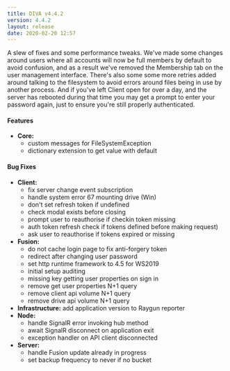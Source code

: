 ```yaml
---
title: DIVA v4.4.2
version: 4.4.2
layout: release
date: 2020-02-20 12:57
---
```


A slew of fixes and some performance tweaks.
We've made some changes around users where all accounts will now be full members by default to avoid confusion, and as a result we've removed the Membership tab on the user management interface.
There's also some some more retries added around talking to the filesystem to avoid errors around files being in use by another process.
And if you've left Client open for over a day, and the server has rebooted during that time you may get a prompt to enter your password again, just to ensure you're still properly authenticated.

#### Features

* **Core:**
  * custom messages for FileSystemException
  * dictionary extension to get value with default

#### Bug Fixes

* **Client:**
  * fix server change event subscription
  * handle system error 67 mounting drive (Win)
  * don't set refresh token if undefined
  * check modal exists before closing
  * prompt user to reauthorise if checkin token missing
  * auth token refresh check if tokens defined before making request)
  * ask user to reauthorise if tokens expired or missing
* **Fusion:**
  * do not cache login page to fix anti-forgery token
  * redirect after changing user password
  * set http runtime framework to 4.5 for WS2019
  * initial setup auditing
  * missing key getting user properties on sign in
  * remove get user properties N+1 query
  * remove client api volume N+1 query
  * remove drive api volume N+1 query
* **Infrastructure:** add application version to Raygun reporter
* **Node:**
  * handle SignalR error invoking hub method
  * await SignalR disconnect on application exit
  * exception handler on API client disconnected
* **Server:**
  * handle Fusion update already in progress
  * set backup frequency to never if no bucket
